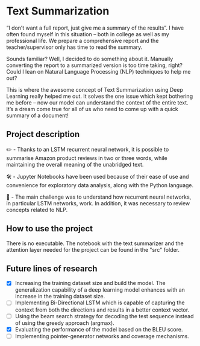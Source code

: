 # Text Summarization

“I don’t want a full report, just give me a summary of the results”. I have often found myself in this situation – both in college as well as my professional life. We prepare a comprehensive report and the teacher/supervisor only has time to read the summary.

Sounds familiar? Well, I decided to do something about it. Manually converting the report to a summarized version is too time taking, right? Could I lean on Natural Language Processing (NLP) techniques to help me out?

This is where the awesome concept of Text Summarization using Deep Learning really helped me out. It solves the one issue which kept bothering me before – now our model can understand the context of the entire text. It’s a dream come true for all of us who need to come up with a quick summary of a document!

## Project description
✏️ - Thanks to an LSTM recurrent neural network, it is possible to summarise Amazon product reviews in two or three words, while maintaining the overall meaning of the unabridged text.

🛠 - Jupyter Notebooks have been used because of their ease of use and convenience for exploratory data analysis, along with the Python language.

🚩 - The main challenge was to understand how recurrent neural networks, in particular LSTM networks, work. In addition, it was necessary to review concepts related to NLP.

## How to use the project
There is no executable. The notebook with the text summarizer and the attention layer needed for the project can be found in the "src" folder.

## Future lines of research
- [x] Increasing the training dataset size and build the model. The generalization capability of a deep learning model enhances with an increase in the training dataset size.
- [ ] Implementing Bi-Directional LSTM which is capable of capturing the context from both the directions and results in a better context vector.
- [ ] Using the beam search strategy for decoding the test sequence instead of using the greedy approach (argmax).
- [x] Evaluating the performance of the model based on the BLEU score.
- [ ] Implementing pointer-generator networks and coverage mechanisms.
